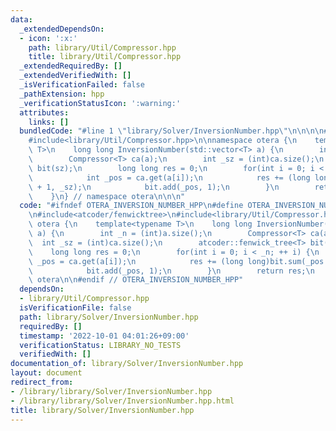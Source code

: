 ```yaml
---
data:
  _extendedDependsOn:
  - icon: ':x:'
    path: library/Util/Compressor.hpp
    title: library/Util/Compressor.hpp
  _extendedRequiredBy: []
  _extendedVerifiedWith: []
  _isVerificationFailed: false
  _pathExtension: hpp
  _verificationStatusIcon: ':warning:'
  attributes:
    links: []
  bundledCode: "#line 1 \"library/Solver/InversionNumber.hpp\"\n\n\n\n#include<atcoder/fenwicktree>\n\
    #include<library/Util/Compressor.hpp>\n\nnamespace otera {\n    template<typename\
    \ T>\n    long long InversionNumber(std::vector<T> a) {\n        int _n = (int)a.size();\n\
    \        Compressor<T> ca(a);\n        int _sz = (int)ca.size();\n        atcoder::fenwick_tree<T>\
    \ bit(sz);\n        long long res = 0;\n        for(int i = 0; i < _n; ++ i) {\n\
    \            int _pos = ca.get(a[i]);\n            res += (long long)bit.sum(_pos\
    \ + 1, _sz);\n            bit.add(_pos, 1);\n        }\n        return res;\n\
    \    }\n} // namespace otera\n\n\n"
  code: "#ifndef OTERA_INVERSION_NUMBER_HPP\n#define OTERA_INVERSION_NUMBER_HPP 1\n\
    \n#include<atcoder/fenwicktree>\n#include<library/Util/Compressor.hpp>\n\nnamespace\
    \ otera {\n    template<typename T>\n    long long InversionNumber(std::vector<T>\
    \ a) {\n        int _n = (int)a.size();\n        Compressor<T> ca(a);\n      \
    \  int _sz = (int)ca.size();\n        atcoder::fenwick_tree<T> bit(sz);\n    \
    \    long long res = 0;\n        for(int i = 0; i < _n; ++ i) {\n            int\
    \ _pos = ca.get(a[i]);\n            res += (long long)bit.sum(_pos + 1, _sz);\n\
    \            bit.add(_pos, 1);\n        }\n        return res;\n    }\n} // namespace\
    \ otera\n\n#endif // OTERA_INVERSION_NUMBER_HPP"
  dependsOn:
  - library/Util/Compressor.hpp
  isVerificationFile: false
  path: library/Solver/InversionNumber.hpp
  requiredBy: []
  timestamp: '2022-10-01 04:01:26+09:00'
  verificationStatus: LIBRARY_NO_TESTS
  verifiedWith: []
documentation_of: library/Solver/InversionNumber.hpp
layout: document
redirect_from:
- /library/library/Solver/InversionNumber.hpp
- /library/library/Solver/InversionNumber.hpp.html
title: library/Solver/InversionNumber.hpp
---
```

